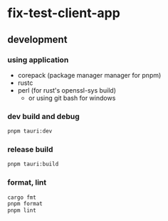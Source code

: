 # fix-test-client-app

## development

### using application

- corepack (package manager manager for pnpm)
- rustc
- perl (for rust's openssl-sys build)
  - or using git bash for windows

### dev build and debug

```sh
pnpm tauri:dev
```

### release build

```sh
pnpm tauri:build
```

### format, lint

```sh
cargo fmt
pnpm format
pnpm lint
```
